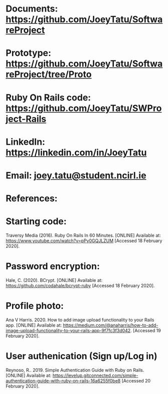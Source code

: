 # Documents: https://github.com/JoeyTatu/SoftwareProject
# Prototype: https://github.com/JoeyTatu/SoftwareProject/tree/Proto
# Ruby On Rails code: https://github.com/JoeyTatu/SWProject-Rails

# LinkedIn: https://linkedin.com/in/JoeyTatu
# Email: joey.tatu@student.ncirl.ie

# References: 

# Starting code: 
Traversy Media (2016). Ruby On Rails In 60 Minutes. [ONLINE]
Available at: https://www.youtube.com/watch?v=pPy0GQJLZUM [Accessed 18 February 2020].

# Password encryption:
Hale, C. (2020). BCrypt. [ONLINE]
Available at: https://github.com/codahale/bcrypt-ruby [Accessed 18 February 2020].

# Profile photo:
Ana V Harris. 2020. How to add image upload functionality to your Rails app. [ONLINE]
Available at: https://medium.com/@anaharris/how-to-add-image-upload-functionality-to-your-rails-app-9f7fc3f3d042. [Accessed 19 February 2020].

# User authenication (Sign up/Log in)
Reynoso, R.. 2019. Simple Authentication Guide with Ruby on Rails. [ONLINE]
Available at: https://levelup.gitconnected.com/simple-authentication-guide-with-ruby-on-rails-16a6255f0be8 [Accessed 20 February 2020].